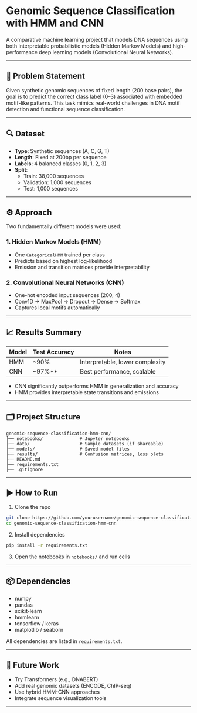 # Genomic Sequence Classification with HMM and CNN

A comparative machine learning project that models DNA sequences using both interpretable probabilistic models (Hidden Markov Models) and high-performance deep learning models (Convolutional Neural Networks).

---

## 🧬 Problem Statement

Given synthetic genomic sequences of fixed length (200 base pairs), the goal is to predict the correct class label (0–3) associated with embedded motif-like patterns. This task mimics real-world challenges in DNA motif detection and functional sequence classification.

---

## 🔍 Dataset

- **Type**: Synthetic sequences (A, C, G, T)
- **Length**: Fixed at 200bp per sequence
- **Labels**: 4 balanced classes (0, 1, 2, 3)
- **Split**: 
  - Train: 38,000 sequences
  - Validation: 1,000 sequences
  - Test: 1,000 sequences

---

## ⚙️ Approach

Two fundamentally different models were used:

### 1. Hidden Markov Models (HMM)
- One `CategoricalHMM` trained per class
- Predicts based on highest log-likelihood
- Emission and transition matrices provide interpretability

### 2. Convolutional Neural Networks (CNN)
- One-hot encoded input sequences (200, 4)
- Conv1D → MaxPool → Dropout → Dense → Softmax
- Captures local motifs automatically

---

## 📈 Results Summary

| Model | Test Accuracy | Notes |
|-------|---------------|-------|
| HMM   | ~90%          | Interpretable, lower complexity |
| CNN   | ~97%**     | Best performance, scalable |

- CNN significantly outperforms HMM in generalization and accuracy
- HMM provides interpretable state transitions and emissions

---

## 🗂 Project Structure

```
genomic-sequence-classification-hmm-cnn/
├── notebooks/              # Jupyter notebooks
├── data/                   # Sample datasets (if shareable)
├── models/                 # Saved model files
├── results/                # Confusion matrices, loss plots
├── README.md
├── requirements.txt
├── .gitignore
```

---

## ▶️ How to Run

1. Clone the repo  
```bash
git clone https://github.com/yourusername/genomic-sequence-classification-hmm-cnn.git
cd genomic-sequence-classification-hmm-cnn
```

2. Install dependencies  
```bash
pip install -r requirements.txt
```

3. Open the notebooks in `notebooks/` and run cells

---

## 📦 Dependencies

- numpy
- pandas
- scikit-learn
- hmmlearn
- tensorflow / keras
- matplotlib / seaborn

All dependencies are listed in `requirements.txt`.

---

## 📌 Future Work

- Try Transformers (e.g., DNABERT)
- Add real genomic datasets (ENCODE, ChIP-seq)
- Use hybrid HMM-CNN approaches
- Integrate sequence visualization tools

---
